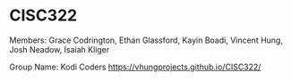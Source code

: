 # CISC322

Members: Grace Codrington, Ethan Glassford, Kayin Boadi, Vincent Hung, Josh Neadow, Isaiah Kliger

Group Name: Kodi Coders
https://vhungprojects.github.io/CISC322/
